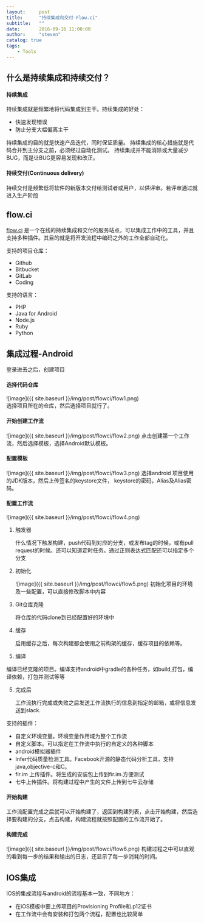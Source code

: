 ```yaml
---
layout:     post
title:      "持续集成和交付-Flow.ci"
subtitle:   ""
date:       2016-09-16 11:00:00
author:     "steven"
catalog: true
tags:
    - Tools
---
```


## 什么是持续集成和持续交付？

#### 持续集成

持续集成就是频繁地将代码集成到主干。持续集成的好处：
 
* 快速发现错误
* 防止分支大幅偏离主干

持续集成的目的就是快速产品迭代，同时保证质量。
持续集成的核心措施就是代码合并到主分支之前，必须经过自动化测试。
持续集成并不能消除或大量减少BUG，而是让BUG更容易发现和改正。

#### 持续交付(Continuous delivery)

持续交付是频繁低将软件的新版本交付给测试者或用户，以供评审。若评审通过就进入生产阶段

## flow.ci
[flow.ci](http://flow.ci/) 是一个在线的持续集成和交付的服务站点，可以集成工作中的工具，并且支持多种插件。其目的就是将开发流程中编码之外的工作全部自动化。

支持的项目仓库：
   * Github
   * Bitbucket
   * GitLab
   * Coding

支持的语言：
   * PHP
   * Java for Android
   * Node.js
   * Ruby
   * Python

## 集成过程-Android

登录进去之后，创建项目

#### 选择代码仓库

![image]({{ site.baseurl }}/img/post/flowci/flow1.png)    
选择项目所在的仓库，然后选择项目就行了。

#### 开始创建工作流

![image]({{ site.baseurl }}/img/post/flowci/flow2.png)
 点击创建第一个工作流，然后选择模板，选择Android默认模板。

#### 配置模板

![image]({{ site.baseurl }}/img/post/flowci/flow3.png)
选择android 项目使用的JDK版本，然后上传签名的keystore文件， keystore的密码，Alias及Alias密码。

#### 配置工作流
![image]({{ site.baseurl }}/img/post/flowci/flow4.png)

1. 触发器 

   什么情况下触发构建，push代码到对应的分支，或发布tag的时候，或有pull request的时候。还可以知道定时任务。通过正则表达式匹配还可以指定多个分支

2. 初始化

   ![image]({{ site.baseurl }}/img/post/flowci/flow5.png)
   初始化项目的环境及一些配置，可以直接修改脚本中内容

3. Git仓库克隆

   将仓库的代码clone到已经配置好的环境中

4. 缓存

   启用缓存之后，每次构建都会使用之前构架的缓存，缓存项目的依赖等。

5. 编译

  编译已经克隆的项目。编译支持android中gradle的各种任务，如build,打包，编译依赖，打包并测试等等
  
5. 完成后

   工作流执行完成或失败之后发送工作流执行的信息到指定的邮箱，或将信息发送到slack.

支持的插件：

* 自定义环境变量。环境变量作用域为整个工作流
* 自定义脚本。可以指定在工作流中执行的自定义的各种脚本
* android模拟器插件
* Infer代码质量检测工具。Facebook开源的静态代码分析工具，支持java,objective-c和C。
* fir.im 上传插件。将生成的安装包上传到fir.im.方便测试
* 七牛上传插件。将构建过程中产生的文件上传到七牛云存储
        
#### 开始构建

工作流配置完成之后就可以开始构建了，返回到构建列表，点击开始构建，然后选择要构建的分支，点击构建，构建流程就按照配置的工作流开始了。

#### 构建完成

![image]({{ site.baseurl }}/img/post/flowci/flow6.png)
构建过程之中可以直观的看到每一步的结果和输出的日志，还显示了每一步消耗的时间。

## IOS集成

IOS的集成流程与android的流程基本一致，不同地方：

* 在iOS模板中要上传项目的Provisioning Profile和.p12证书
* 在工作流中会有安装和打包两个流程，配置也比较简单   
